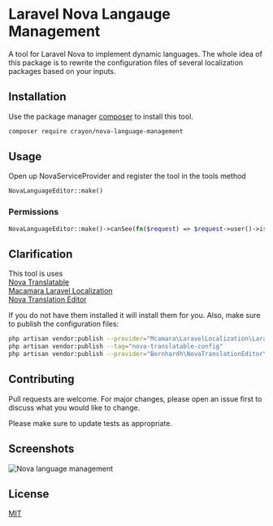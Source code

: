 # Laravel Nova Langauge Management

A tool for Laravel Nova to implement dynamic languages. The whole idea of this package is to rewrite the configuration files of several localization packages based on your inputs.

## Installation

Use the package manager [composer](https://pip.pypa.io/en/stable/) to install this tool.

```bash
composer require crayon/nova-language-management
```

## Usage
Open up NovaServiceProvider and register the tool in the tools method

```php
NovaLanguageEditor::make()
```
### Permissions
```php
NovaLanguageEditor::make()->canSee(fn($request) => $request->user()->isSuperAdmin()),
```

## Clarification

This tool is  uses \
[Nova Translatable](https://github.com/optimistdigital/nova-translatable)\
[Macamara Laravel Localization](https://github.com/mcamara/laravel-localization)\
[Nova Translation Editor](https://github.com/bernhardh/nova-translation-editor)

If you do not have them installed it will install them for you. Also, make sure to publish the configuration files:

```bash
php artisan vendor:publish --provider="Mcamara\LaravelLocalization\LaravelLocalizationServiceProvider"
php artisan vendor:publish --tag="nova-translatable-config"
php artisan vendor:publish --provider="Bernhardh\NovaTranslationEditor\ToolServiceProvider"
```

## Contributing
Pull requests are welcome. For major changes, please open an issue first to discuss what you would like to change.

Please make sure to update tests as appropriate.

## Screenshots
![Nova language management](https://i.imgur.com/BXESFKc.png)

## License
[MIT](https://choosealicense.com/licenses/mit/)
